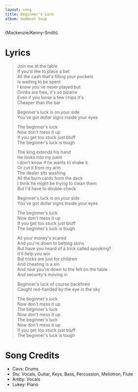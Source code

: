 ```yaml
---
layout: song
title: Beginner's Luck
album: Gumboot Soup
---
```


(Mackenzie/Kenny-Smith)

# Lyrics

> Join me at the table  
> If you'd like to place a bet  
> All the cash that's filling your pockets  
> Is waiting to be spent  
> I know you've never played but  
> Drinks are free, it's so bizarre  
> Even if you loose a few chips it's  
> Cheaper than the bar  
>  
> Beginner's luck is on your side  
> You've got dollar signs inside your eyes  
>  
> The beginner's luck  
> Now don't mess it up  
> If you get too stuck just bluff  
> The beginner's luck is tough  
>  
> The king extends his hand  
> He looks into my palm  
> I don't know if he wants to shake it  
> Or cut it from my arm  
> The dealer sits washing  
> All the burn cards from the deck  
> I think he might be trying to clean them  
> But I'd have to double-check  
>  
> Beginner's luck is on your side  
> You've got dollar signs inside your eyes  
>  
> The beginner's luck  
> Now don't mess it up  
> If you get too stuck just bluff  
> The beginner's luck is tough  
>  
> All your money's scared  
> And you're down to betting skins  
> But have you heard of a trick called spooking?  
> It'll help you win  
> But tricks are just for children  
> And cheating is a sin  
> And now you're down to the felt on the table  
> And security's moving in  
>  
> Beginner's luck of course backfired  
> Caught red-handed by the eye in the sky  
>  
> The beginner's luck  
> Now don't mess it up  
> The beginner's luck  
> Now don't mess it up  
> The beginner's luck  
> Now don't mess it up  
> If you get too stuck just bluff  
> The beginner's luck is tough  

# Song Credits

* Cavs: Drums
* Stu: Vocals, Guitar, Keys, Bass, Percussion, Mellotron, Flute
* Amby: Vocals
* Lukey: Piano
